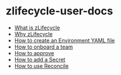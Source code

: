 # zlifecycle-user-docs


* [What is zLifecycle]()
* [Why zLifecycle]()
* [How to create an Environment YAML file](all-about-environment-yaml.md)
* [How to onboard a team]()
* [How to approve](approval.md)
* [How to add a Secret](secrets.md)
* [How to use Reconcile](reconcile.md)

